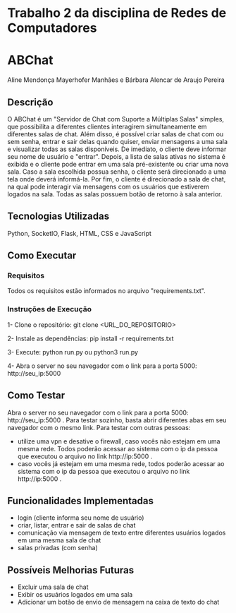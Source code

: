 # Trabalho 2 da disciplina de Redes de Computadores
# ABChat
Aline Mendonça Mayerhofer Manhães e Bárbara Alencar de Araujo Pereira

## Descrição
O ABChat é um "Servidor de Chat com Suporte a Múltiplas Salas" simples, que possibilita a diferentes clientes interagirem simultaneamente em diferentes salas de chat. Além disso, é possível criar salas de chat com ou sem senha, entrar e sair delas quando quiser, enviar mensagens a uma sala e visualizar todas as salas disponíveis. De imediato, o cliente deve informar seu nome de usuário e "entrar". Depois, a lista de salas ativas no sistema é exibida e o cliente pode entrar em uma sala pré-existente ou criar uma nova sala. Caso a sala escolhida possua senha, o cliente será direcionado a uma tela onde deverá informá-la. Por fim, o cliente é direcionado a sala de chat, na qual pode interagir via mensagens com os usuários que estiverem logados na sala. Todas as salas possuem botão de retorno à sala anterior.

## Tecnologias Utilizadas
Python, SocketIO, Flask, HTML, CSS e JavaScript

## Como Executar 
### Requisitos
Todos os requisitos estão informados no arquivo "requirements.txt".
### Instruções de Execução
1- Clone o repositório:
git clone <URL_DO_REPOSITORIO>

2- Instale as dependências:
pip install -r requirements.txt

3- Execute:
python run.py ou python3 run.py

4- Abra o server no seu navegador com o link para a porta 5000:
http://seu_ip:5000

## Como Testar
Abra o server no seu navegador com o link para a porta 5000: http://seu_ip:5000 . Para testar sozinho, basta abrir diferentes abas em seu navegador com o mesmo link. Para testar com outras pessoas: 
- utilize uma vpn e desative o firewall, caso vocês não estejam em uma mesma rede. Todos poderão acessar ao sistema com o ip da pessoa que executou o arquivo no link http://ip:5000 .
- caso vocês já estejam em uma mesma rede, todos poderão acessar ao sistema com o ip da pessoa que executou o arquivo no link http://ip:5000 . 

## Funcionalidades Implementadas
- login (cliente informa seu nome de usuário)
- criar, listar, entrar e sair de salas de chat
- comunicação via mensagem de texto entre diferentes usuários logados em uma mesma sala de chat
- salas privadas (com senha)

## Possíveis Melhorias Futuras
- Excluir uma sala de chat
- Exibir os usuários logados em uma sala
- Adicionar um botão de envio de mensagem na caixa de texto do chat
